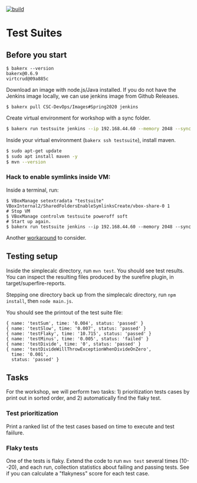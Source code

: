 [![build](https://travis-ci.org/CSC-DevOps/TestSuites.svg?branch=master)](https://travis-ci.org/CSC-DevOps/TestSuites)

# Test Suites

## Before you start

```
$ bakerx --version
bakerx@0.6.9
virtcrud@09a885c
```

Download an image with node.js/Java installed. If you do not have the Jenkins image locally, we can use jenkins image from Github Releases.

```
$ bakerx pull CSC-DevOps/Images#Spring2020 jenkins
```

Create virtual environment for workshop with a sync folder.

```bash
$ bakerx run testsuite jenkins --ip 192.168.44.60 --memory 2048 --sync
```

Inside your virtual environment (`bakerx ssh testsuite`), install maven.

```bash
$ sudo apt-get update
$ sudo apt install maven -y
$ mvn --version
```

### Hack to enable symlinks inside VM:

Inside a terminal, run:
```
$ VBoxManage setextradata "testsuite" VBoxInternal2/SharedFoldersEnableSymlinksCreate/vbox-share-0 1
# Stop VM
$ VBoxManage controlvm testsuite poweroff soft
# Start up again.
$ bakerx run testsuite jenkins --ip 192.168.44.60 --memory 2048 --sync
```

Another [workaround](https://stackoverflow.com/c/ncsu/a/1023/1) to consider.

## Testing setup

Inside the simplecalc directory, run `mvn test`. You should see test results. You can inspect the resulting files produced by the surefire plugin, in target/superfire-reports.

Stepping one directory back up from the simplecalc directory, run `npm install`, then `node main.js`.

You should see the printout of the test suite file:

```
{ name: 'testSum', time: '0.004', status: 'passed' }
{ name: 'testSlow', time: '0.007', status: 'passed' }
{ name: 'testFlaky', time: '10.715', status: 'passed' }
{ name: 'testMinus', time: '0.005', status: 'failed' }
{ name: 'testDivide', time: '0', status: 'passed' }
{ name: 'testDivideWillThrowExceptionWhenDivideOnZero',
  time: '0.001',
  status: 'passed' }
```

## Tasks

For the workshop, we will perform two tasks: 1) prioritization tests cases by print out in sorted order, and 2) automatically find the flaky test.

### Test prioritization

Print a ranked list of the test cases based on time to execute and test faiilure.

### Flaky tests

One of the tests is flaky. Extend the code to run `mvn test` several times (10--20), and each run, collection statistics about failing and passing tests. See if you can calculate a "flakyness" score for each test case.
